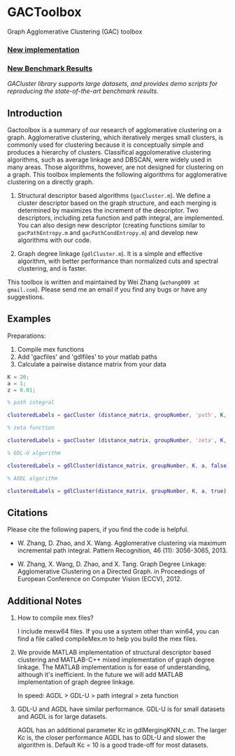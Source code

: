 GACToolbox
==========

Graph Agglomerative Clustering (GAC) toolbox

### **[New implementation](https://github.com/waynezhanghk/gacluster)**

### **[New Benchmark Results](http://statfe.com/projcluster.html)**

*GACluster library supports large datasets, and provides demo scripts for reproducing the state-of-the-art benchmark results.*

Introduction
------------

Gactoolbox is a summary of our research of agglomerative clustering on a graph. Agglomerative clustering, which iteratively merges small clusters, is commonly used for clustering because it is conceptually simple and produces a hierarchy of clusters. Classifical aggolomerative clustering algorithms, such as average linkage and DBSCAN, were widely used in many areas. Those algorithms, however, are not designed for clustering on a graph. This toolbox implements the following algorithms for agglomerative clustering on a directly graph.

1. Structural descriptor based algorithms (`gacCluster.m`). We define a cluster descriptor based on the graph structure, and each merging is determined by maximizes the increment of the descriptor. Two descriptors, including zeta function and path integral, are implemented. You can also design new descriptor (creating functions similar to `gacPathEntropy.m` and `gacPathCondEntropy.m`) and develop new algorithms with our code.

2. Graph degree linkage (`gdlCluster.m`). It is a simple and effective algorithm, with better performance than normalized cuts and spectral clustering, and is faster.

This toolbox is written and maintained by Wei Zhang (`wzhang009 at gmail.com`).
Please send me an email if you find any bugs or have any suggestions.

Examples
--------
Preparations:

1. Compile mex functions
2. Add 'gacfiles' and 'gdlfiles' to your matlab paths
3. Calculate a pairwise distance matrix from your data

```matlab
K = 20;
a = 1;
z = 0.01;

% path integral

clusteredLabels = gacCluster (distance_matrix, groupNumber, 'path', K, a, z);

% zeta function

clusteredLabels = gacCluster (distance_matrix, groupNumber, 'zeta', K, a, z);

% GDL-U algorithm

clusteredLabels = gdlCluster(distance_matrix, groupNumber, K, a, false);

% AGDL algorithm

clusteredLabels = gdlCluster(distance_matrix, groupNumber, K, a, true);
```

Citations
---------

Please cite the following papers, if you find the code is helpful.
 
* W. Zhang, D. Zhao, and X. Wang. 
Agglomerative clustering via maximum incremental path integral.
Pattern Recognition, 46 (11): 3056-3065, 2013.

* W. Zhang, X. Wang, D. Zhao, and X. Tang. 
Graph Degree Linkage: Agglomerative Clustering on a Directed Graph.
in Proceedings of European Conference on Computer Vision (ECCV), 2012.

Additional Notes
----------------

1. How to compile mex files?

   I include mexw64 files. If you use a system other than win64, you can find a file called compileMex.m to help you build the mex files.

2. We provide MATLAB implementation of structural descriptor based clustering and MATLAB-C++ mixed implementation of graph degree linkage. The MATLAB implementation is for ease of understanding, although it's inefficient. In the future we will add MATLAB implementation of graph degree linkage.

   In speed: AGDL > GDL-U > path integral > zeta function

3. GDL-U and AGDL have similar performance. GDL-U is for small datasets and AGDL is for large datasets. 

   AGDL has an additional parameter Kc in gdlMergingKNN_c.m. The larger Kc is, the closer performance AGDL has to GDL-U and slower the algorithm is. Default Kc = 10 is a good trade-off for most datasets.

